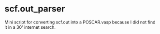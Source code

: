 # scf.out_parser
Mini script for converting scf.out into a POSCAR.vasp because I did not find it in a 30' internet search.
